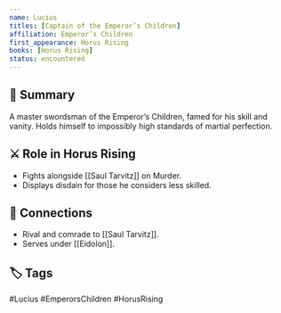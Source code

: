 ```yaml
---
name: Lucius
titles: [Captain of the Emperor’s Children]
affiliation: Emperor’s Children
first_appearance: Horus Rising
books: [Horus Rising]
status: encountered
---
```


## 🧠 Summary
A master swordsman of the Emperor’s Children, famed for his skill and vanity. Holds himself to impossibly high standards of martial perfection.

## ⚔️ Role in Horus Rising
- Fights alongside [[Saul Tarvitz]] on Murder.
- Displays disdain for those he considers less skilled.

## 🔗 Connections
- Rival and comrade to [[Saul Tarvitz]].
- Serves under [[Eidolon]].

## 🏷︎ Tags
#Lucius #EmperorsChildren #HorusRising